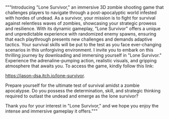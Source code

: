 """Introducing "Lone Survivor," an immersive 3D zombie shooting game that challenges players to navigate through a post-apocalyptic world infested with hordes of undead. 
As a survivor, your mission is to fight for survival against relentless waves of zombies, showcasing your strategic prowess and resilience.
With its dynamic gameplay, "Lone Survivor" offers a unique and unpredictable experience with randomized enemy spawns, ensuring that each playthrough presents new challenges and demands adaptive tactics. 
Your survival skills will be put to the test as you face ever-changing scenarios in this unforgiving environment.
I invite you to embark on this thrilling journey by downloading and immersing yourself in "Lone Survivor." 
Experience the adrenaline-pumping action, realistic visuals, and gripping atmosphere that awaits you. To access the game, kindly follow this link: 

https://jason-dsa.itch.io/lone-survivor.

Prepare yourself for the ultimate test of survival amidst a zombie apocalypse. Do you possess the determination, skill, and strategic thinking required to outlast the undead and emerge as the lone survivor?

Thank you for your interest in "Lone Survivor," and we hope you enjoy the intense and immersive gameplay it offers."""
